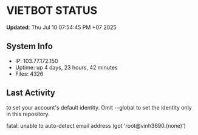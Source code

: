 # VIETBOT STATUS
**Updated**: Thu Jul 10 07:54:45 PM +07 2025

## System Info
- IP: 103.77.172.150
- Uptime: up 4 days, 23 hours, 42 minutes
- Files: 4326

## Last Activity

to set your account's default identity.
Omit --global to set the identity only in this repository.

fatal: unable to auto-detect email address (got 'root@vinh3690.(none)')
